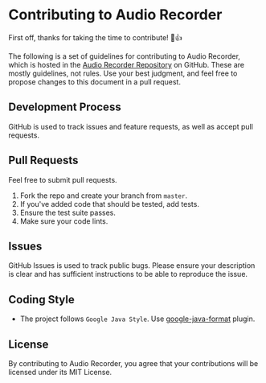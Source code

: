 # Contributing to Audio Recorder

First off, thanks for taking the time to contribute! :tada::+1:

The following is a set of guidelines for contributing to Audio Recorder, which is hosted in the [Audio Recorder Repository](https://github.com/vivekweb2013/audio-recorder) on GitHub. These are mostly guidelines, not rules. Use your best judgment, and feel free to propose changes to this document in a pull request.

## Development Process
GitHub is used to track issues and feature requests, as well as accept pull requests.

## Pull Requests
Feel free to submit pull requests.

1.  Fork the repo and create your branch from `master`.
2.  If you've added code that should be tested, add tests.
3.  Ensure the test suite passes.
4.  Make sure your code lints.

## Issues
GitHub Issues is used to track public bugs.
Please ensure your description is clear and has sufficient instructions to be able to reproduce the issue.

## Coding Style
-   The project follows `Google Java Style`. Use [google-java-format](https://plugins.jetbrains.com/plugin/8527-google-java-format) plugin.

## License
By contributing to Audio Recorder, you agree that your contributions will be licensed under its MIT License.
